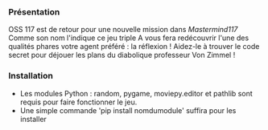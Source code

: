 ### Présentation

OSS 117 est de retour pour une nouvelle mission dans *Mastermind117*</m>
Comme son nom l'indique ce jeu triple A vous fera redécouvrir l'une des qualités phares votre agent préféré : la réflexion !
Aidez-le à trouver le code secret pour déjouer les plans du diabolique professeur Von Zimmel !

### Installation

- Les modules Python : random, pygame, moviepy.editor et pathlib sont requis pour faire fonctionner le jeu.
- Une simple commande 'pip install nomdumodule' suffira pour les installer
